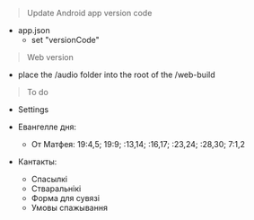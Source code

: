 > Update Android app version code  
* app.json
  * set "versionCode"

> Web version
* place the /audio folder into the root of the /web-build

> To do
* Settings

* Евангелле дня:
  * От Матфея: 19:4,5; 19:9; :13,14; :16,17; :23,24; :28,30; 7:1,2

* Кантакты:
  * Спасылкі
  * Стваральнікі
  * Форма для сувязі
  * Умовы спажывання
